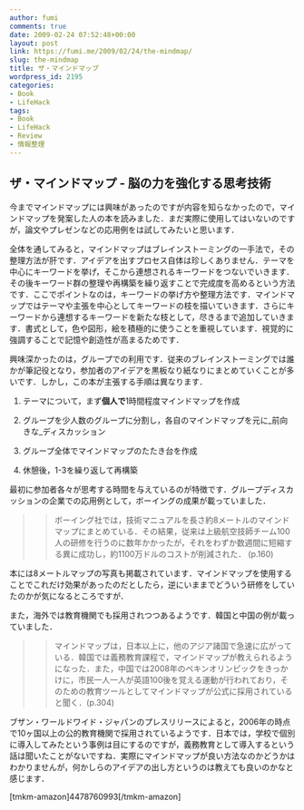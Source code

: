 ```yaml
---
author: fumi
comments: true
date: 2009-02-24 07:52:48+00:00
layout: post
link: https://fumi.me/2009/02/24/the-mindmap/
slug: the-mindmap
title: ザ・マインドマップ
wordpress_id: 2195
categories:
- Book
- LifeHack
tags:
- Book
- LifeHack
- Review
- 情報整理
---
```


## ザ・マインドマップ - 脳の力を強化する思考技術




今までマインドマップには興味があったのですが内容を知らなかったので，マインドマップを発案した人の本を読みました．まだ実際に使用してはいないのですが，論文やプレゼンなどの応用例をは試してみたいと思います．




全体を通してみると，マインドマップはブレインストーミングの一手法で，その整理方法が肝です．アイデアを出すプロセス自体は珍しくありません．テーマを中心にキーワードを挙げ，そこから連想されるキーワードをつないでいきます．その後キーワード群の整理や再構築を繰り返すことで完成度を高めるという方法です．ここでポイントなのは，キーワードの挙げ方や整理方法です．マインドマップではテーマや主張を中心としてキーワードの枝を描いていきます．さらにキーワードから連想するキーワードを新たな枝として，尽きるまで追加していきます．書式として，色や図形，絵を積極的に使うことを重視しています．視覚的に強調することで記憶や創造性が高まるためです．




興味深かったのは，グループでの利用です．従来のブレインストーミングでは誰かが筆記役となり，参加者のアイデアを黒板なり紙なりにまとめていくことが多いです．しかし，この本が主張する手順は異なります．






  1. テーマについて，まず**個人で**1時間程度マインドマップを作成


  2. グループを少人数のグループに分割し，各自のマインドマップを元に_前向きな_ディスカッション


  3. グループ全体でマインドマップのたたき台を作成


  4. 休憩後，1-3を繰り返して再構築




最初に参加者各々が思考する時間を与えているのが特徴です．グループディスカッションの企業での応用例として，ボーイングの成果が載っていました．




<blockquote>

> 
> ボーイング社では，技術マニュアルを長さ約8メートルのマインドマップにまとめている．その結果，従来は上級航空技師チーム100人の研修を行うのに数年かかったが，それをわずか数週間に短縮する異に成功し，約1100万ドルのコストが削減された． (p.160)

> 
> 
</blockquote>




本には8メートルマップの写真も掲載されています．マインドマップを使用することでこれだけ効果があったのだとしたら，逆にいままでどういう研修をしていたのかが気になるところですが．




また，海外では教育機関でも採用されつつあるようです．韓国と中国の例が載っていました．




<blockquote>

> 
> マインドマップは，日本以上に，他のアジア諸国で急速に広がっている．韓国では義務教育課程で，マインドマップが教えられるようになった．また，中国では2008年のペキンオリンピックをきっかけに，市民一人一人が英語100後を覚える運動が行われており，そのための教育ツールとしてマインドマップが公式に採用されていると聞く．(p.304)
> 
> 
</blockquote>




ブザン・ワールドワイド・ジャパンのプレスリリースによると，2006年の時点で10ヶ国以上の公的教育機関で採用されているようです．日本では，学校で個別に導入してみたという事例は目にするのですが，義務教育として導入するという話は聞いたことがないですね．実際にマインドマップが良い方法なのかどうかはわかりませんが，何かしらのアイデアの出し方というのは教えても良いのかなと感じます．






[tmkm-amazon]4478760993[/tmkm-amazon]

